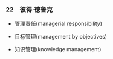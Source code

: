 ### 22　彼得·德鲁克

-   管理责任(managerial responsibility)
    
-   目标管理(management by objectives)
    
-   知识管理(knowledge management)